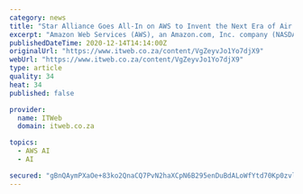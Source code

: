 ```yaml
---
category: news
title: "Star Alliance Goes All-In on AWS to Invent the Next Era of Air Travel"
excerpt: "Amazon Web Services (AWS), an Amazon.com, Inc. company (NASDAQ: AMZN), announced that Star Alliance, the world’s largest airline alliance, is going all-in on AWS, moving all of its IT infrastructure to the world’s leading cloud to reduce costs,"
publishedDateTime: 2020-12-14T14:14:00Z
originalUrl: "https://www.itweb.co.za/content/VgZeyvJo1Yo7djX9"
webUrl: "https://www.itweb.co.za/content/VgZeyvJo1Yo7djX9"
type: article
quality: 34
heat: 34
published: false

provider:
  name: ITWeb
  domain: itweb.co.za

topics:
  - AWS AI
  - AI

secured: "gBnQAymPXaOe+83ko2QnaCQ7PvN2haXCpN6B295enDuBdALoWfYtd70Kp0zvlywy7PH3E46c4+d4/Y5qjYAk2naOJQf1YIEBl2I1q2e6WjvKEtXSJpQCeOGz+CMzK1Xj7rAxadyqqTZvNaxsvBSDLrcvBQczzxAeU9fwJ9AB8sZNzeSqpgwkGV1PhVJphGd9xBt8sg6HV94aKCHD8hEejlqvI0Tr95oXKZOkbV9qfGPmMW+XSu2uF538QAn3evCkpAcEbVfSFSuA4ww6DEJiDCNzMHi3hNk1ojf0/W4StXKvAnG71CUGjuHx8D9Z7IiI06e9idNyONkGEbW8MxIjW93ooA8iEubSEEpaCtegb0g=;TKOvxS1RP7A6724FccEJ5A=="
---
```


